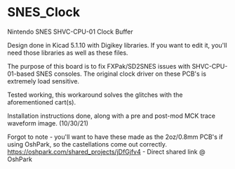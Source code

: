 # SNES_Clock
 Nintendo SNES SHVC-CPU-01 Clock Buffer

 Design done in Kicad 5.1.10 with Digikey libraries. If you want to edit it, you'll need those libraries as well as these files.

 The purpose of this board is to fix FXPak/SD2SNES issues with SHVC-CPU-01-based SNES consoles. The original clock driver on these PCB's is extremely load sensitive.
 
 Tested working, this workaround solves the glitches with the aforementioned cart(s).

 Installation instructions done, along with a pre and post-mod MCK trace waveform image. (10/30/21)
 
 Forgot to note - you'll want to have these made as the 2oz/0.8mm PCB's if using OshPark, so the castellations come out correctly.
 https://oshpark.com/shared_projects/jDfGjfv4 - Direct shared link @ OshPark
